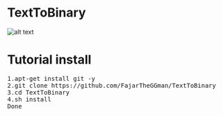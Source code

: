 # TextToBinary

![alt text](https://github.com/FajarTheGGman/TextToBinary/blob/master/.img/gambar.PNG)

# Tutorial install
<pre>
1.apt-get install git -y
2.git clone https://github.com/FajarTheGGman/TextToBinary
3.cd TextToBinary
4.sh install
Done
</pre>
